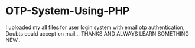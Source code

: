# OTP-System-Using-PHP
I uploaded my all files for user login system with email otp authentication, Doubts could accept on mail... 
THANKS AND ALWAYS LEARN SOMETHING NEW..
